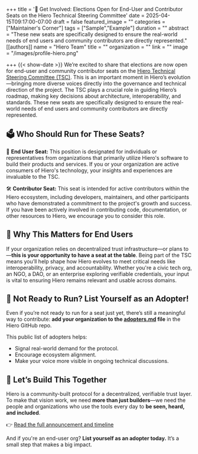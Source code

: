 +++
title = '📢 Get Involved: Elections Open for End-User and Contributor Seats on the Hiero Technical Steering Committee'
date = 2025-04-15T09:17:00-07:00
draft = false
featured_image = ""
categories = ["Maintainer's Corner"]
tags = ["Sample","Example"]
duration = ""
abstract = "These new seats are specifically designed to ensure the real-world needs of end users and community contributors are directly represented."
[[authors]]
name = "Hiero Team"
title = ""
organization = ""
link = ""
image = "/images/profile-hiero.png"

+++
{{< show-date >}} We’re excited to share that elections are now open for end-user and community contributor seats on the [Hiero Technical Steering Committee (TSC)](https://www.lfdecentralizedtrust.org/blog/announcing-the-upcoming-elections-for-end-user-and-community-seats-on-the-hiero-technical-steering-committee-tsc). This is an important moment in Hiero’s evolution—bringing more diverse voices directly into the governance and technical direction of the project.
The TSC plays a crucial role in guiding Hiero’s roadmap, making key decisions about architecture, interoperability, and standards. These new seats are specifically designed to ensure the real-world needs of end users and community contributors are directly represented.

## 🗳️  Who Should Run for These Seats?
🧩 **End User Seat:** This position is designated for individuals or representatives from organizations that primarily utilize Hiero's software to build their products and services. If you or your organization are active consumers of Hiero's technology, your insights and experiences are invaluable to the TSC.


🛠️ **Contributor Seat:** This seat is intended for active contributors within the Hiero ecosystem, including developers, maintainers, and other participants who have demonstrated a commitment to the project's growth and success. If you have been actively involved in contributing code, documentation, or other resources to Hiero, we encourage you to consider this role.

## 👥 Why This Matters for End Users

If your organization relies on decentralized trust infrastructure—or plans to—**this is your opportunity to have a seat at the table**. Being part of the TSC means you’ll help shape how Hiero evolves to meet critical needs like interoperability, privacy, and accountability.
Whether you're a civic tech org, an NGO, a DAO, or an enterprise exploring verifiable credentials, your input is vital to ensuring Hiero remains relevant and usable across domains.


## 📌 Not Ready to Run? List Yourself as an Adopter!
Even if you’re not ready to run for a seat just yet, there’s still a meaningful way to contribute: **add your organization to the [adopters.md](https://github.com/hiero-identity/hiero/blob/main/adopters.md) file** in the Hiero GitHub repo.

This public list of adopters helps:
- Signal real-world demand for the protocol.
- Encourage ecosystem alignment.
- Make your voice more visible in ongoing technical discussions.

## 🚀 Let’s Build This Together

Hiero is a community-built protocol for a decentralized, verifiable trust layer. To make that vision work, we need **more than just builders**—we need the people and organizations who use the tools every day to **be seen, heard, and included**.

👉 [Read the full announcement and timeline](https://www.lfdecentralizedtrust.org/blog/announcing-the-upcoming-elections-for-end-user-and-community-seats-on-the-hiero-technical-steering-committee-tsc)

And if you're an end-user org? **List yourself as an adopter today.** It’s a small step that makes a big impact.
